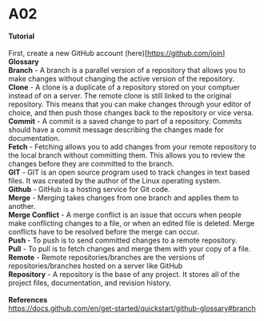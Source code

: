 # A02
**Tutorial**<br />
<br />
First, create a new GitHub account (here)[https://github.com/join]
<br />
**Glossary**<br />
**Branch** - A branch is a parallel version of a repository that allows you to make changes without changing the active version of the repository.<br />
**Clone** - A clone is a duplicate of a repository stored on your comptuer instead of on a server. The remote clone is still linked to the original repository. This means that you can make changes through your editor of choice, and then push those changes back to the repository or vice versa.<br />
**Commit** - A commit is a saved change to part of a repository. Commits should have a commit message describing the changes made for documentation. <br />
**Fetch** - Fetching allows you to add changes from your remote repository to the local branch without committing them. This allows you to review the changes before they are committed to the branch.<br />
**GIT** - GIT is an open source program used to track changes in text based files. It was created by the author of the Linux operating system.<br />
**Github** - GitHub is a hosting service for Git code. <br />
**Merge** - Merging takes changes from one branch and applies them to another.<br />
**Merge Conflict** - A merge conflict is an issue that occurs when people make conflicting changes to a file, or when an edited file is deleted. Merge conflicts have to be resolved before the merge can occur.<br />
**Push** - To push is to send committed changes to a remote repository. <br />
**Pull** - To pull is to fetch changes and merge them with your copy of a file.<br />
**Remote** - Remote repositories/branches are the versions of repositories/branches hosted on a server like GitHub<br />
**Repository** - A repository is the base of any project. It stores all of the project files, documentation, and revision history.<br />
<br />
**References**<br />
https://docs.github.com/en/get-started/quickstart/github-glossary#branch 

